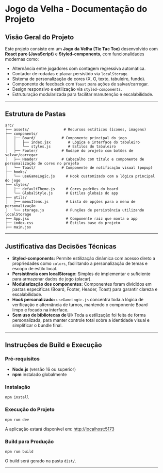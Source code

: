 
# Jogo da Velha - Documentação do Projeto

## Visão Geral do Projeto

Este projeto consiste em um **Jogo da Velha (Tic Tac Toe)** desenvolvido com **React puro (JavaScript)** e **Styled-components**, com funcionalidades modernas como:

- Alternância entre jogadores com contagem regressiva automática.
- Contador de rodadas e placar persistido via `localStorage`.
- Sistema de personalização de cores (X, O, texto, tabuleiro, fundo).
- Componente de feedback com `Toast` para ações de salvar/carregar.
- Design responsivo e estilização via `styled-components`.
- Estruturação modularizada para facilitar manutenção e escalabilidade.

---

## Estrutura de Pastas

```
src/
├── assets/                # Recursos estáticos (ícones, imagens)
├── components/
│   ├── Board/            # Componente principal do jogo
│   │   ├── index.jsx        # Lógica e interface do tabuleiro
│   │   └── styles.js        # Estilos do tabuleiro
│   ├── Footer/           # Rodapé do projeto com botões de salvar/carregar
│   ├── Header/           # Cabeçalho com título e componente de personalização de cores no projeto
│   └── Toast/            # Componente de notificação visual (popup)
├── hooks/
│   └── useGameLogic.js     # Hook customizado com a lógica principal do jogo
├── styles/
│   ├── defaultTheme.js     # Cores padrões do board
│   └── GlobalStyle.js      # Estilos globais do app
├── utils/
│   ├── menuItems.js        # Lista de opções para o menu de personalização
│   └── storage.js          # Funções de persistência utilizando localStorage
├── App.jsx                 # Componente raiz que monta o app
├── index.css               # Estilos base do projeto
├── main.jsx
```

---

## Justificativa das Decisões Técnicas

- **Styled-components:** Permite estilização dinâmica com acesso direto a propriedades como `colors`, facilitando a personalização de temas e escopo de estilo local.
- **Persistência com localStorage:** Simples de implementar e suficiente para armazenar dados de jogo (placar).
- **Modularização dos componentes:** Componentes foram divididos em pastas específicas (Board, Footer, Header, Toast) para garantir clareza e escalabilidade.
- **Hook personalizado:** `useGameLogic.js` concentra toda a lógica de verificação e alternância de turnos, mantendo o componente Board limpo e focado na interface.
- **Sem uso de bibliotecas de UI:** Toda a estilização foi feita de forma personalizada, para manter controle total sobre a identidade visual e simplificar o bundle final.

---

## Instruções de Build e Execução

### Pré-requisitos

- **Node.js** (versão 16 ou superior)
- **npm** instalado globalmente

### Instalação

```bash
npm install
```

### Execução do Projeto

```bash
npm run dev
```

A aplicação estará disponível em: [http://localhost:5173](http://localhost:5173)

### Build para Produção

```bash
npm run build
```

O build será gerado na pasta `dist/`.

---
